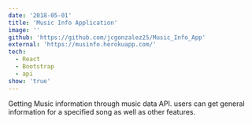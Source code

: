 ```yaml
---
date: '2018-05-01'
title: 'Music Info Application'
image: ''
github: 'https://github.com/jcgonzalez25/Music_Info_App'
external: 'https://musinfo.herokuapp.com/'
tech:
  - React
  - Bootstrap
  - api
show: 'true'
---
```


Getting Music information through music data API. users can get general information for a specified song as well as other features.
